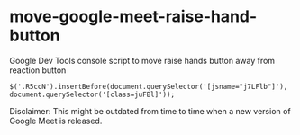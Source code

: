 # move-google-meet-raise-hand-button
Google Dev Tools console script to move raise hands button away from reaction button

`$('.R5ccN').insertBefore(document.querySelector('[jsname="j7LFlb"]'), document.querySelector('[class=juFBl]'));`

Disclaimer: This might be outdated from time to time when a new version of Google Meet is released.

